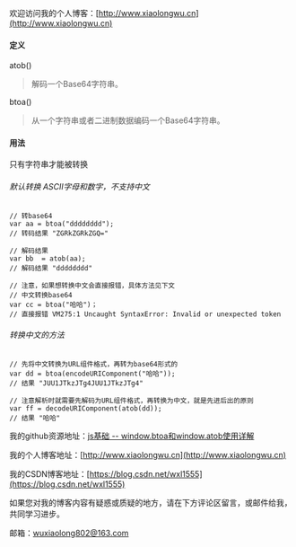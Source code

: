 欢迎访问我的个人博客：[http://www.xiaolongwu.cn](http://www.xiaolongwu.cn)

#### 定义
atob()
>解码一个Base64字符串。

btoa()

>从一个字符串或者二进制数据编码一个Base64字符串。

#### 用法
只有字符串才能被转换

###### 默认转换 ASCII字母和数字，不支持中文
```
// 转base64
var aa = btoa("dddddddd");
// 转码结果 "ZGRkZGRkZGQ="

// 解码结果
var bb  = atob(aa);
// 解码结果 "dddddddd"

// 注意，如果想转换中文会直接报错，具体方法见下文
// 中文转换base64
var cc = btoa("哈哈")；
// 直接报错 VM275:1 Uncaught SyntaxError: Invalid or unexpected token
```
###### 转换中文的方法

```
// 先将中文转换为URL组件格式，再转为base64形式的
var dd = btoa(encodeURIComponent("哈哈"));
// 结果 "JUU1JTkzJTg4JUU1JTkzJTg4"

// 注意解析时就需要先解码为URL组件格式，再转换为中文，就是先进后出的原则
var ff = decodeURIComponent(atob(dd));
// 结果 "哈哈"
```

我的github资源地址：[js基础 -- window.btoa和window.atob使用详解](https://github.com/LeonWuV/FE-blog-repository/blob/master/js%E5%9F%BA%E7%A1%80/js%E5%9F%BA%E7%A1%80%20--%20window.btoa%E5%92%8Cwindow.atob%E4%BD%BF%E7%94%A8%E8%AF%A6%E8%A7%A3.md)

我的个人博客地址：[http://www.xiaolongwu.cn](http://www.xiaolongwu.cn)

我的CSDN博客地址：[https://blog.csdn.net/wxl1555](https://blog.csdn.net/wxl1555)

如果您对我的博客内容有疑惑或质疑的地方，请在下方评论区留言，或邮件给我，共同学习进步。

邮箱：wuxiaolong802@163.com